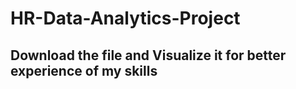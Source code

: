 # HR-Data-Analytics-Project
## Download the file and Visualize it for better experience of my skills
